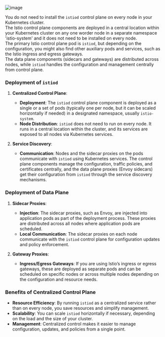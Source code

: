 
![image](https://github.com/HimanshuMishra123/istio-guide/assets/164254902/143db1e6-7af0-4bcd-baf6-086ea982356a)

You do not need to install the `istiod` control plane on every node in your Kubernetes cluster. <br/>
The Istio control plane components are deployed in a central location within your Kubernetes cluster on any one worder node in a separate namespace 'istio-system' and it does not need to be installed on every node.<br/>
The primary Istio control plane pod is `istiod`, but depending on the configuration, you might also find other auxiliary pods and services, such as the Istio ingress and egress gateways. <br/>
The data plane components (sidecars and gateways) are distributed across nodes, while `istiod` handles the configuration and management centrally from control plane.<br/>

### Deployment of `istiod`

1. **Centralized Control Plane**: 
   - **Deployment**: The `istiod` control plane component is deployed as a single or a set of pods (typically one per node, but it can be scaled horizontally if needed) in a designated namespace, usually `istio-system`.
   - **Node Distribution**: `istiod` does not need to run on every node. It runs in a central location within the cluster, and its services are exposed to all nodes via Kubernetes services.

2. **Service Discovery**: 
   - **Communication**: Nodes and the sidecar proxies on the pods communicate with `istiod` using Kubernetes services. The control plane components manage the configuration, traffic policies, and certificates centrally, and the data plane proxies (Envoy sidecars) get their configuration from `istiod` through the service discovery mechanisms.

### Deployment of Data Plane

1. **Sidecar Proxies**: 
   - **Injection**: The sidecar proxies, such as Envoy, are injected into application pods as part of the deployment process. These proxies are distributed across all nodes where application pods are scheduled.
   - **Local Communication**: The sidecar proxies on each node communicate with the `istiod` control plane for configuration updates and policy enforcement. 

2. **Gateway Proxies**: 
   - **Ingress/Egress Gateways**: If you are using Istio’s ingress or egress gateways, these are deployed as separate pods and can be scheduled on specific nodes or across multiple nodes depending on the configuration and resource needs.

### Benefits of Centralized Control Plane

- **Resource Efficiency**: By running `istiod` as a centralized service rather than on every node, you save resources and simplify management.
- **Scalability**: You can scale `istiod` horizontally if necessary, depending on the load and the size of your cluster.
- **Management**: Centralized control makes it easier to manage configuration, updates, and policies from a single point.
